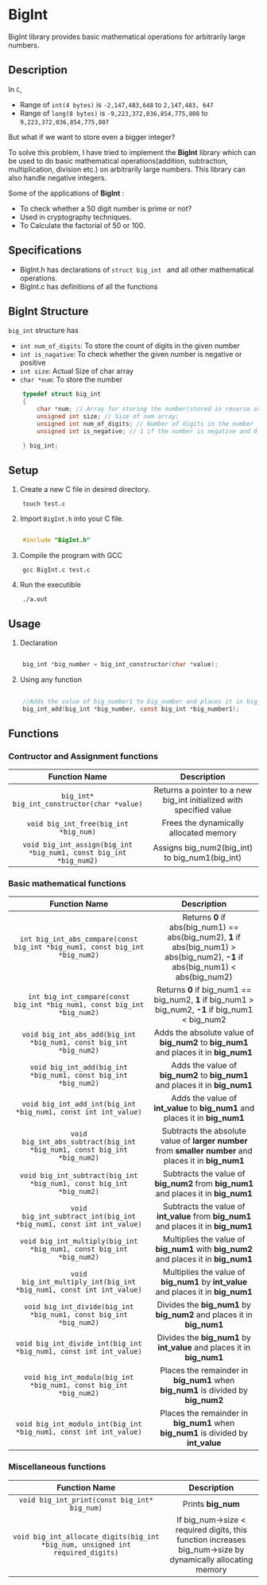 
# BigInt

BigInt library provides basic mathematical operations for arbitrarily large numbers.

## Description

In `C`,

- Range of `int(4 bytes)` is `-2,147,483,648` to `2,147,483, 647` 
- Range of `long(8 bytes)` is `-9,223,372,036,854,775,808` to `9,223,372,036,854,775,807`

But what if we want to store even a bigger integer? 

To solve this problem, I have tried to implement the **BigInt** library which can be used to do basic mathematical operations(addition, subtraction, multiplication, division etc.) on arbitrarily large numbers. This library can also handle negative integers.

Some of the applications of **BigInt** :

- To check whether a 50 digit number is prime or not?
- Used in cryptography techniques.
- To Calculate the factorial of 50 or 100.

## Specifications

- BigInt.h has declarations of `struct big_int ` and all other mathematical operations.
- BigInt.c has definitions of all the functions

## BigInt Structure

`big_int` structure has

- `int num_of_digits`: To store the count of digits in the given number
- `int is_nagative`: To check whether the given number is negative or positive
- `int size`: Actual Size of char array
- `char *num`: To store the number 

```c
    typedef struct big_int
    {
        char *num; // Array for storing the number(stored in reverse order)
        unsigned int size; // Size of num array;
        unsigned int num_of_digits; // Number of digits in the number
        unsigned int is_negative; // 1 if the number is negative and 0 if the number is positive

    } big_int;

```

## Setup

1. Create a new C file in desired directory.
```shell
    touch test.c
```
2. Import `BigInt.h` into your C file.

```c

    #include "BigInt.h" 

```
3. Compile the program with GCC
```shell
    gcc BigInt.c test.c
```
4. Run the executible
```shell
    ./a.out
```
## Usage

1. Declaration

```c

    big_int *big_number = big_int_constructor(char *value);

```

2. Using any function

```c
    
    //Adds the value of big_number1 to big_number and places it in big_number
    big_int_add(big_int *big_number, const big_int *big_number1);    

```

## Functions

### Contructor and Assignment functions

|  Function Name                       | Description |
| :-----:                              | :--: |
| `big_int* big_int_constructor(char *value)`      | Returns a pointer to a new big_int initialized with specified value|
| `void big_int_free(big_int *big_num)` | Frees the dynamically allocated memory|
| `void big_int_assign(big_int *big_num1, const big_int *big_num2)` | Assigns big_num2(big_int) to big_num1(big_int) |

### Basic mathematical functions

|  Function Name                       | Description |
| :-----:                              | :--: |
| `int big_int_abs_compare(const big_int *big_num1, const big_int *big_num2)`| Returns **0** if abs(big_num1) == abs(big_num2), **1** if abs(big_num1) > abs(big_num2), **-1** if abs(big_num1) < abs(big_num2)  |
| `int big_int_compare(const big_int *big_num1, const big_int *big_num2)`| Returns **0** if big_num1 == big_num2, **1** if big_num1 > big_num2, **-1** if big_num1 < big_num2  |
| `void big_int_abs_add(big_int *big_num1, const big_int *big_num2)` | Adds the absolute value of **big_num2** to **big_num1** and places it in **big_num1** |
| `void big_int_add(big_int *big_num1, const big_int *big_num2)` | Adds the value of **big_num2** to **big_num1** and places it in **big_num1** |
| `void big_int_add_int(big_int *big_num1, const int int_value)` | Adds the value of **int_value** to **big_num1** and places it in **big_num1** |
| `void big_int_abs_subtract(big_int *big_num1, const big_int *big_num2)` | Subtracts the absolute value of **larger number** from **smaller number** and places it in **big_num1** |
| `void big_int_subtract(big_int *big_num1, const big_int *big_num2)` | Subtracts the value of **big_num2** from **big_num1** and places it in **big_num1** |
| `void big_int_subtract_int(big_int *big_num1, const int int_value)` | Subtracts the value of **int_value** from **big_num1** and places it in **big_num1** |
| `void big_int_multiply(big_int *big_num1, const big_int *big_num2)` | Multiplies the value of **big_num1** with **big_num2** and places it in **big_num1** |
| `void big_int_multiply_int(big_int *big_num1, const int int_value)` | Multiplies the value of **big_num1** by **int_value** and places it in **big_num1** |
| `void big_int_divide(big_int *big_num1, const big_int *big_num2)` | Divides the  **big_num1** by **big_num2** and places it in **big_num1** |
| `void big_int_divide_int(big_int *big_num1, const int int_value)` | Divides the  **big_num1** by **int_value** and places it in **big_num1** |
| `void big_int_modulo(big_int *big_num1, const big_int *big_num2)` | Places the remainder in **big_num1** when **big_num1** is divided by **big_num2**|
| `void big_int_modulo_int(big_int *big_num1, const int int_value)` | Places the remainder in **big_num1** when **big_num1** is divided by **int_value**|

### Miscellaneous functions

|  Function Name                       | Description |
| :-----:                              | :--: |
| `void big_int_print(const big_int* big_num)` | Prints **big_num**|
| `void big_int_allocate_digits(big_int *big_num, unsigned int required_digits)` | If big_num->size < required digits, this function increases big_num->size by dynamically allocating memory|
